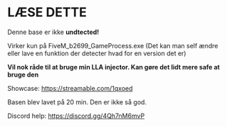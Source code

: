 # LÆSE DETTE
Denne base er ikke **undtected!**

Virker kun på FiveM_b2699_GameProcess.exe (Det kan man self ændre eller lave en funktion der detecter hvad for en version det er)

**Vil nok råde til at bruge min LLA injector. Kan gøre det lidt mere safe at bruge den**

Showcase: https://streamable.com/1qxoed

Basen blev lavet på 20 min. Den er ikke så god.

Discord help: https://discord.gg/4Qh7nM6mvP

